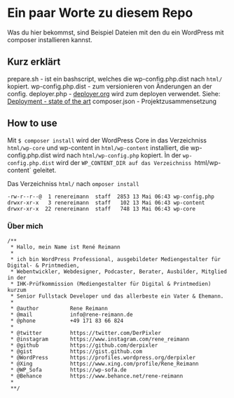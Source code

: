 # Ein paar Worte zu diesem Repo

Was du hier bekommst, sind Beispiel Dateien mit den du ein WordPress mit composer installieren kannst.

## Kurz erklärt

prepare.sh - ist ein bashscript, welches die wp-config.php.dist nach `html/` kopiert.
wp-config.php.dist - zum versionieren von Änderungen an der config.
deployer.php - [deployer.org](deployer.org) wird zum deployen verwendet. Siehe: [Deployment - state of the art](https://github.com/derpixler/Deployment-state-of-the-art)
composer.json - Projektzusammensetzung

## How to use

Mit `$ composer install` wird der WordPress Core in das Verzeichniss `html/wp-core` und wp-content in `html/wp-content` installiert, die wp-config.php.dist wird nach `html/wp-config.php` kopiert. Ìn der `wp-config.php.dist` wird der `WP_CONTENT_DIR auf das Verzeichniss `html/wp-content` geleitet.

Das Verzeichniss `html/` nach `omposer install`
```
-rw-r--r--@  1 renereimann  staff  2853 13 Mai 06:43 wp-config.php
drwxr-xr-x   3 renereimann  staff   102 13 Mai 06:43 wp-content
drwxr-xr-x  22 renereimann  staff   748 13 Mai 06:43 wp-core
```

### Über mich
```
/**
 * Hallo, mein Name ist René Reimann
 *
 * ich bin WordPress Professional, ausgebildeter Mediengestalter für Digital- & Printmedien,
 * Webentwickler, Webdesigner, Podcaster, Berater, Ausbilder, Mitglied in der
 * IHK-Prüfkommission (Mediengestalter für Digital & Printmedien) kurzum
 * Senior Fullstack Developer und das allerbeste ein Vater & Ehemann.
 *
 * @author          Rene Reimann
 * @mail            info@rene-reimann.de
 * @phone           +49 171 83 66 824
 *
 * @twitter         https://twitter.com/DerPixler
 * @instagram       https://www.instagram.com/rene_reimann
 * @github          https://github.com/derpixler
 * @gist            https://gist.github.com
 * @WordPress       https://profiles.wordpress.org/derpixler
 * @Xing            https://www.xing.com/profile/Rene_Reimann
 * @WP_Sofa         https://wp-sofa.de
 * @Behance         https://www.behance.net/rene-reimann
 *
 **/
 ```